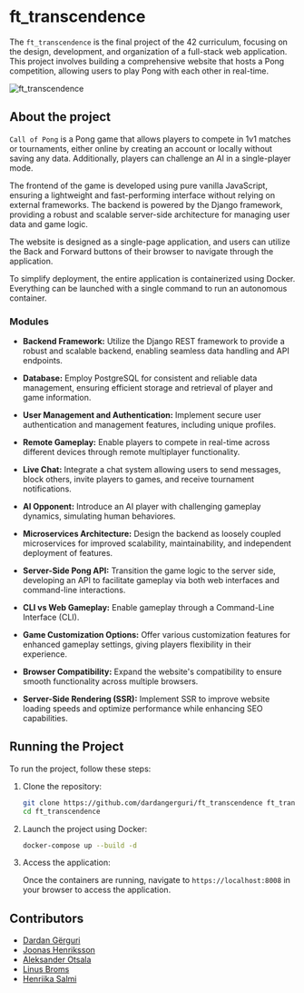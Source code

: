 # ft_transcendence

The `ft_transcendence` is the final project of the 42 curriculum, focusing on the design, development, and organization of a full-stack web application. This project involves building a comprehensive website that hosts a Pong competition, allowing users to play Pong with each other in real-time.

<img src="https://github.com/dardangerguri/ft_transcendence/blob/main/ft_transcendence.gif" alt="ft_transcendence"/>

## About the project

`Call of Pong` is a Pong game that allows players to compete in 1v1 matches or tournaments, either online by creating an account or locally without saving any data. Additionally, players can challenge an AI in a single-player mode.

The frontend of the game is developed using pure vanilla JavaScript, ensuring a lightweight and fast-performing interface without relying on external frameworks. The backend is powered by the Django framework, providing a robust and scalable server-side architecture for managing user data and game logic.

The website is designed as a single-page application, and users can utilize the Back and Forward buttons of their browser to navigate through the application.

To simplify deployment, the entire application is containerized using Docker. Everything can be launched with a single command to run an autonomous container.


### Modules


- **Backend Framework:** Utilize the Django REST framework to provide a robust and scalable backend, enabling seamless data handling and API endpoints.

- **Database:** Employ PostgreSQL for consistent and reliable data management, ensuring efficient storage and retrieval of player and game information.

- **User Management and Authentication:** Implement secure user authentication and management features, including unique profiles.

- **Remote Gameplay:** Enable players to compete in real-time across different devices through remote multiplayer functionality.

- **Live Chat:** Integrate a chat system allowing users to send messages, block others, invite players to games, and receive tournament notifications.

- **AI Opponent:** Introduce an AI player with challenging gameplay dynamics, simulating human behaviores.

- **Microservices Architecture:** Design the backend as loosely coupled microservices for improved scalability, maintainability, and independent deployment of features.

- **Server-Side Pong API:** Transition the game logic to the server side, developing an API to facilitate gameplay via both web interfaces and command-line interactions.

- **CLI vs Web Gameplay:** Enable gameplay through a Command-Line Interface (CLI).

- **Game Customization Options:** Offer various customization features for enhanced gameplay settings, giving players flexibility in their experience.

- **Browser Compatibility:** Expand the website's compatibility to ensure smooth functionality across multiple browsers.

- **Server-Side Rendering (SSR):** Implement SSR to improve website loading speeds and optimize performance while enhancing SEO capabilities.


## Running the Project

To run the project, follow these steps:

1. Clone the repository:

   ```bash
   git clone https://github.com/dardangerguri/ft_transcendence ft_transcendence
   cd ft_transcendence
   ```

2. Launch the project using Docker:

   ```bash
   docker-compose up --build -d
   ```
3. Access the application:

   Once the containers are running, navigate to `https://localhost:8008` in your browser to access the application.

## Contributors

   - [Dardan Gërguri](https://github.com/dardangerguri)
   - [Joonas Henriksson](https://github.com/jnsh/)
   - [Aleksander Otsala](https://github.com/kenlies)
   - [Linus Broms](https://github.com/l-broms)
   - [Henriika Salmi](https://github.com/hcsalmi)
